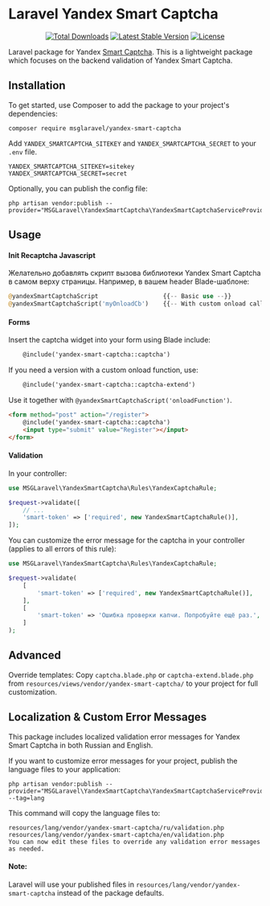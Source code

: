 # Laravel Yandex Smart Captcha

<p align="center">
<a href="https://packagist.org/packages/msglaravel/yandex-smart-captcha"><img src="https://poser.pugx.org/msglaravel/yandex-smart-captcha/d/total.svg" alt="Total Downloads"></a>
<a href="https://packagist.org/packages/msglaravel/yandex-smart-captcha"><img src="https://poser.pugx.org/msglaravel/yandex-smart-captcha/v/stable.svg" alt="Latest Stable Version"></a>
<a href="https://packagist.org/packages/msglaravel/yandex-smart-captcha"><img src="https://poser.pugx.org/msglaravel/yandex-smart-captcha/license.svg" alt="License"></a>
</p>

Laravel package for Yandex [Smart Captcha](https://yandex.cloud/ru/docs/smartcaptcha/). This is a lightweight package which focuses on the backend validation of Yandex Smart Captcha.

## Installation


To get started, use Composer to add the package to your project's dependencies:

    composer require msglaravel/yandex-smart-captcha


Add `YANDEX_SMARTCAPTCHA_SITEKEY` and `YANDEX_SMARTCAPTCHA_SECRET` to your `.env` file.

```
YANDEX_SMARTCAPTCHA_SITEKEY=sitekey
YANDEX_SMARTCAPTCHA_SECRET=secret
```

Optionally, you can publish the config file:
```
php artisan vendor:publish --provider="MSGLaravel\YandexSmartCaptcha\YandexSmartCaptchaServiceProvider"
```

## Usage

#### Init Recaptcha Javascript

Желательно добавлять скрипт вызова библиотеки Yandex Smart Captcha в самом верху страницы. Например, в вашем header Blade-шаблоне:

```php
@yandexSmartCaptchaScript                  {{-- Basic use --}}
@yandexSmartCaptchaScript('myOnloadCb')    {{-- With custom onload callback --}}
```

#### Forms

Insert the captcha widget into your form using Blade include:

```html
    @include('yandex-smart-captcha::captcha')
```

If you need a version with a custom onload function, use:
```html
    @include('yandex-smart-captcha::captcha-extend')
```
Use it together with ``@yandexSmartCaptchaScript('onloadFunction')``.

```html
<form method="post" action="/register">
    @include('yandex-smart-captcha::captcha')
    <input type="submit" value="Register"></input>
</form>
```

#### Validation

In your controller:

```php
use MSGLaravel\YandexSmartCaptcha\Rules\YandexCaptchaRule;

$request->validate([
    // ...
    'smart-token' => ['required', new YandexSmartCaptchaRule()],
]);
```

You can customize the error message for the captcha in your controller (applies to all errors of this rule):
```php
use MSGLaravel\YandexSmartCaptcha\Rules\YandexCaptchaRule;

$request->validate(
    [
        'smart-token' => ['required', new YandexSmartCaptchaRule()],
    ],
    [
        'smart-token' => 'Ошибка проверки капчи. Попробуйте ещё раз.',
    ]
);
```

## Advanced

Override templates:
Copy ``captcha.blade.php`` or ``captcha-extend.blade.php`` from
``resources/views/vendor/yandex-smart-captcha/`` to your project for full customization.


## Localization & Custom Error Messages
This package includes localized validation error messages for Yandex Smart Captcha in both Russian and English.

If you want to customize error messages for your project, publish the language files to your application:

```
php artisan vendor:publish --provider="MSGLaravel\YandexSmartCaptcha\YandexSmartCaptchaServiceProvider" --tag=lang
```
This command will copy the language files to:
```
resources/lang/vendor/yandex-smart-captcha/ru/validation.php
resources/lang/vendor/yandex-smart-captcha/en/validation.php
You can now edit these files to override any validation error messages as needed.
```

#### Note:
Laravel will use your published files in ``resources/lang/vendor/yandex-smart-captcha`` instead of the package defaults.
